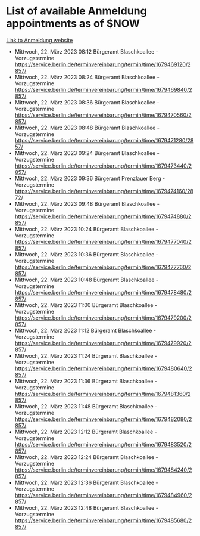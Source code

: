 # List of available Anmeldung appointments as of $NOW
[Link to Anmeldung website](https://service.berlin.de/terminvereinbarung/termin/tag.php?termin=1&anliegen[]=120686&dienstleisterlist=122210,122217,327316,122219,327312,122227,327314,122231,327346,122243,327348,122254,122252,329742,122260,329745,122262,329748,122271,327278,122273,327274,122277,327276,330436,122280,327294,122282,327290,122284,327292,122291,327270,122285,327266,122286,327264,122296,327268,150230,329760,122297,327286,122294,327284,122312,329763,122314,329775,122304,327330,122311,327334,122309,327332,317869,122281,327352,122279,329772,122283,122276,327324,122274,327326,122267,329766,122246,327318,122251,327320,122257,327322,122208,327298,122226,327300&herkunft=http%3A%2F%2Fservice.berlin.de%2Fdienstleistung%2F120686%2F)
- Mittwoch, 22. März 2023 08:12 Bürgeramt Blaschkoallee - Vorzugstermine https://service.berlin.de/terminvereinbarung/termin/time/1679469120/2857/
- Mittwoch, 22. März 2023 08:24 Bürgeramt Blaschkoallee - Vorzugstermine https://service.berlin.de/terminvereinbarung/termin/time/1679469840/2857/
- Mittwoch, 22. März 2023 08:36 Bürgeramt Blaschkoallee - Vorzugstermine https://service.berlin.de/terminvereinbarung/termin/time/1679470560/2857/
- Mittwoch, 22. März 2023 08:48 Bürgeramt Blaschkoallee - Vorzugstermine https://service.berlin.de/terminvereinbarung/termin/time/1679471280/2857/
- Mittwoch, 22. März 2023 09:24 Bürgeramt Blaschkoallee - Vorzugstermine https://service.berlin.de/terminvereinbarung/termin/time/1679473440/2857/
- Mittwoch, 22. März 2023 09:36 Bürgeramt Prenzlauer Berg - Vorzugstermine https://service.berlin.de/terminvereinbarung/termin/time/1679474160/2872/
- Mittwoch, 22. März 2023 09:48 Bürgeramt Blaschkoallee - Vorzugstermine https://service.berlin.de/terminvereinbarung/termin/time/1679474880/2857/
- Mittwoch, 22. März 2023 10:24 Bürgeramt Blaschkoallee - Vorzugstermine https://service.berlin.de/terminvereinbarung/termin/time/1679477040/2857/
- Mittwoch, 22. März 2023 10:36 Bürgeramt Blaschkoallee - Vorzugstermine https://service.berlin.de/terminvereinbarung/termin/time/1679477760/2857/
- Mittwoch, 22. März 2023 10:48 Bürgeramt Blaschkoallee - Vorzugstermine https://service.berlin.de/terminvereinbarung/termin/time/1679478480/2857/
- Mittwoch, 22. März 2023 11:00 Bürgeramt Blaschkoallee - Vorzugstermine https://service.berlin.de/terminvereinbarung/termin/time/1679479200/2857/
- Mittwoch, 22. März 2023 11:12 Bürgeramt Blaschkoallee - Vorzugstermine https://service.berlin.de/terminvereinbarung/termin/time/1679479920/2857/
- Mittwoch, 22. März 2023 11:24 Bürgeramt Blaschkoallee - Vorzugstermine https://service.berlin.de/terminvereinbarung/termin/time/1679480640/2857/
- Mittwoch, 22. März 2023 11:36 Bürgeramt Blaschkoallee - Vorzugstermine https://service.berlin.de/terminvereinbarung/termin/time/1679481360/2857/
- Mittwoch, 22. März 2023 11:48 Bürgeramt Blaschkoallee - Vorzugstermine https://service.berlin.de/terminvereinbarung/termin/time/1679482080/2857/
- Mittwoch, 22. März 2023 12:12 Bürgeramt Blaschkoallee - Vorzugstermine https://service.berlin.de/terminvereinbarung/termin/time/1679483520/2857/
- Mittwoch, 22. März 2023 12:24 Bürgeramt Blaschkoallee - Vorzugstermine https://service.berlin.de/terminvereinbarung/termin/time/1679484240/2857/
- Mittwoch, 22. März 2023 12:36 Bürgeramt Blaschkoallee - Vorzugstermine https://service.berlin.de/terminvereinbarung/termin/time/1679484960/2857/
- Mittwoch, 22. März 2023 12:48 Bürgeramt Blaschkoallee - Vorzugstermine https://service.berlin.de/terminvereinbarung/termin/time/1679485680/2857/
